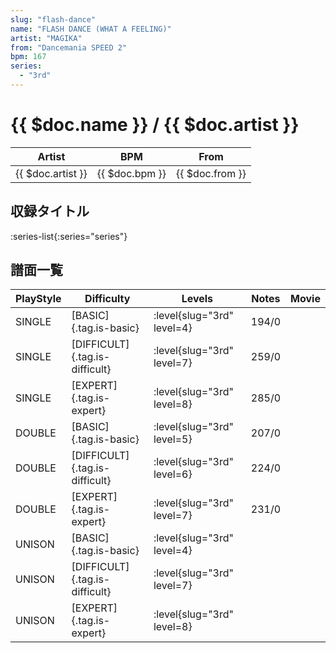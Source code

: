 ```yaml
---
slug: "flash-dance"
name: "FLASH DANCE (WHAT A FEELING)"
artist: "MAGIKA"
from: "Dancemania SPEED 2"
bpm: 167
series:
  - "3rd"
---
```


# {{ $doc.name }} / {{ $doc.artist }}

|Artist|BPM|From|
|------|---|----|
|{{ $doc.artist }}|{{ $doc.bpm }}|{{ $doc.from }}|

## 収録タイトル

:series-list{:series="series"}

## 譜面一覧

|PlayStyle|Difficulty|Levels|Notes|Movie|
|---------|----------|------|-----|-----|
|SINGLE|[BASIC]{.tag.is-basic}|<div class="field is-grouped is-grouped-multiline">:level{slug="3rd" level=4}</div>|194/0||
|SINGLE|[DIFFICULT]{.tag.is-difficult}|<div class="field is-grouped is-grouped-multiline">:level{slug="3rd" level=7}</div>|259/0||
|SINGLE|[EXPERT]{.tag.is-expert}|<div class="field is-grouped is-grouped-multiline">:level{slug="3rd" level=8}</div>|285/0||
|DOUBLE|[BASIC]{.tag.is-basic}|<div class="field is-grouped is-grouped-multiline">:level{slug="3rd" level=5}</div>|207/0||
|DOUBLE|[DIFFICULT]{.tag.is-difficult}|<div class="field is-grouped is-grouped-multiline">:level{slug="3rd" level=6}</div>|224/0||
|DOUBLE|[EXPERT]{.tag.is-expert}|<div class="field is-grouped is-grouped-multiline">:level{slug="3rd" level=7}</div>|231/0||
|UNISON|[BASIC]{.tag.is-basic}|<div class="field is-grouped is-grouped-multiline">:level{slug="3rd" level=4}</div>|||
|UNISON|[DIFFICULT]{.tag.is-difficult}|<div class="field is-grouped is-grouped-multiline">:level{slug="3rd" level=7}</div>|||
|UNISON|[EXPERT]{.tag.is-expert}|<div class="field is-grouped is-grouped-multiline">:level{slug="3rd" level=8}</div>|||
